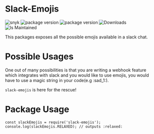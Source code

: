 # Slack-Emojis

![snyk](https://img.shields.io/snyk/vulnerabilities/npm/slack-emojis?style=for-the-badge)
![package version](https://img.shields.io/npm/v/slack-emojis?style=for-the-badge)
![package version](https://img.shields.io/npm/l/slack-emojis?style=for-the-badge)
![Downloads](https://img.shields.io/npm/dt/slack-emojis?style=for-the-badge)
![Is Maintained](https://img.shields.io/badge/Maintained-Yes-green?style=for-the-badge)

This packages exposes all the possible emojis available in a slack chat.

# Possible Usages
One out of many possibilities is that you are writing a webhook feature which integrates with slack and you would like to use emojis,
you would have to use a magic string in your code(e.g :sad_1:).

`slack-emojis` is here for the rescue!

# Package Usage
```
const slackEmojis = require('slack-emojis');
console.log(slackEmojis.RELAXED); // outputs :relaxed:
```
